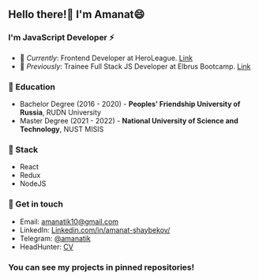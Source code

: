 ## Hello there!👋 I'm Amanat😄

### I'm **JavaScript** Developer ⚡

- 🔭 *Currently*: Frontend Developer at HeroLeague. [Link](https://heroleageu.ru)
- 🔭 *Previously*: Trainee Full Stack JS Developer at Elbrus Bootcamp. [Link](https://elbrusboot.camp/)

### 🌱 Education

- Bachelor Degree (2016 - 2020) - **Peoples' Friendship University of Russia**, RUDN University
- Master Degree (2021 - 2022) - **National University of Science and Technology**, NUST MISIS

### 🤔 Stack

- React
- Redux
- NodeJS

### 💬 Get in touch

- Email: [amanatik10@gmail.com](https://gmail.com)
- LinkedIn: [Linkedin.com/in/amanat-shaybekov/](https://www.linkedin.com/in/amanat-shaybekov-b06a62212/)
- Telegram: [@amanatik](https://t.me/amanatik/)
- HeadHunter: [CV](https://hh.ru/resume/65a0b5c7ff08f489450039ed1f4a7065674b61)

### You can see my projects in pinned repositories!
